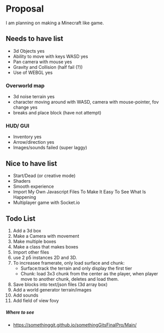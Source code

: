 # Proposal

I am planning on making a Minecraft like game. 

## Needs to have list

- 3d Objects yes
- Ability to move with keys WASD yes
- Pan camera with mouse yes
- Gravity and Collision (half fail (?))
- Use of WEBGL yes 

### Overworld map
- 3d noise terrain yes
- character moving around with WASD, camera with mouse-pointer, fov change yes
- breaks and place block (have not attempt)

### HUD/ GUI
- Inventory yes
- Arrow/direction yes
- Images/sounds failed (super laggy)


## Nice to have list
- Start/Dead (or creative mode)
- Shaders
- Smooth experience
- Import My Own Javascript Files To Make It Easy To See What Is Happening
- Multiplayer game with Socket.io

## Todo List

 1. Add a 3d box
 2. Make a Camera with movement
 3. Make multiple boxes
 4. Make a class that makes boxes
 5. Import other files
 6. use 2 p5 instances 2D and 3D.
 7. To increasee framerate, only load surface and chunk:
    - Surface:track the terrain and only display the first tier
    - Chunk: load 3x3 chunk from the center as the player,
    when player move to another chunk, deletes and load them. 
 8. Save blocks into text/json files (3d array box)
 9. Add a world generator terrain/images
 10. Add sounds
 11. Add field of view fovy
 

##### Where to see

* https://somethinggit.github.io/somethingGitsFinalPro/Main/
